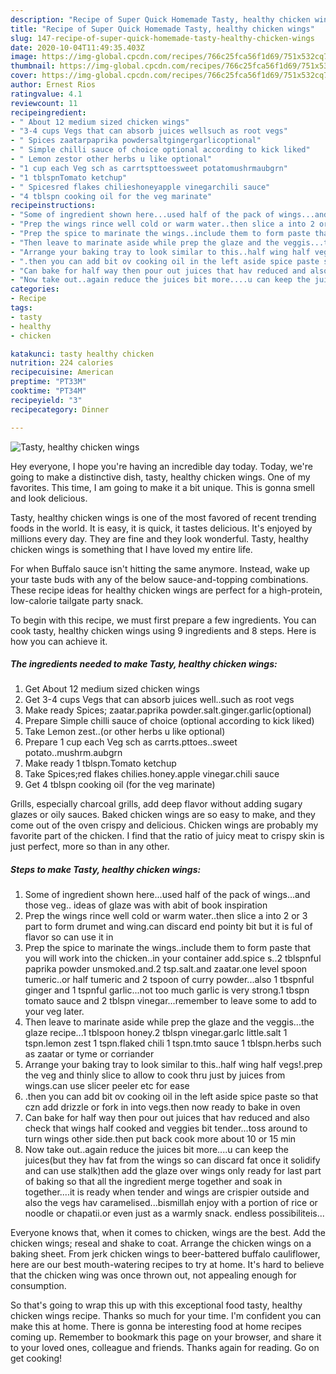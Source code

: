 ```yaml
---
description: "Recipe of Super Quick Homemade Tasty, healthy chicken wings"
title: "Recipe of Super Quick Homemade Tasty, healthy chicken wings"
slug: 147-recipe-of-super-quick-homemade-tasty-healthy-chicken-wings
date: 2020-10-04T11:49:35.403Z
image: https://img-global.cpcdn.com/recipes/766c25fca56f1d69/751x532cq70/tasty-healthy-chicken-wings-recipe-main-photo.jpg
thumbnail: https://img-global.cpcdn.com/recipes/766c25fca56f1d69/751x532cq70/tasty-healthy-chicken-wings-recipe-main-photo.jpg
cover: https://img-global.cpcdn.com/recipes/766c25fca56f1d69/751x532cq70/tasty-healthy-chicken-wings-recipe-main-photo.jpg
author: Ernest Rios
ratingvalue: 4.1
reviewcount: 11
recipeingredient:
- " About 12 medium sized chicken wings"
- "3-4 cups Vegs that can absorb juices wellsuch as root vegs"
- " Spices zaatarpaprika powdersaltgingergarlicoptional"
- " Simple chilli sauce of choice optional according to kick liked"
- " Lemon zestor other herbs u like optional"
- "1 cup each Veg sch as carrtspttoessweet potatomushrmaubgrn"
- "1 tblspnTomato ketchup"
- " Spicesred flakes chilieshoneyapple vinegarchili sauce"
- "4 tblspn cooking oil for the veg marinate"
recipeinstructions:
- "Some of ingredient shown here...used half of the pack of wings...and those veg.. ideas of glaze was with abit of book inspiration"
- "Prep the wings rince well cold or warm water..then slice a into 2 or 3 part to form drumet and wing.can discard end pointy bit but it is ful of flavor so can use it in"
- "Prep the spice to marinate the wings..include them to form paste that you will work into the chicken..in your container add.spice s..2 tblspnful paprika powder unsmoked.and.2 tsp.salt.and zaatar.one level spoon tumeric..or half tumeric and 2 tspoon of curry powder...also 1 tbspnful ginger and 1 tspnful garlic...not too much garlic is very strong.1 tbspn tomato sauce and 2 tblspn vinegar...remember to leave some to add to your veg later."
- "Then leave to marinate aside while prep the glaze and the veggis...the glaze recipe...1 tblspoon honey.2 tblspn vinegar.garlc little.salt 1 tspn.lemon zest 1 tspn.flaked chili 1 tspn.tmto sauce 1 tblspn.herbs such as zaatar or tyme or corriander"
- "Arrange your baking tray to look similar to this..half wing half vegs!.prep the veg and thinly slice to allow to cook thru just by juices from wings.can use slicer peeler etc for ease"
- ".then you can add bit ov cooking oil in the left aside spice paste so that czn add drizzle or fork in into vegs.then now ready to bake in oven"
- "Can bake for half way then pour out juices that hav reduced and also check that wings half cooked and veggies bit tender...toss around to turn wings other side.then put back cook more about 10 or 15 min"
- "Now take out..again reduce the juices bit more....u can keep the juices(but they hav fat from the wings so can discard fat once it solidify and can use stalk)then add the glaze over wings only ready for last part of baking so that all the ingredient merge together and soak in together....it is ready when tender and wings are crispier outside and also the vegs hav caramelised...bismillah enjoy with a portion of rice or noodle or chapatii.or even just as a warmly snack. endless possibiliteis..."
categories:
- Recipe
tags:
- tasty
- healthy
- chicken

katakunci: tasty healthy chicken 
nutrition: 224 calories
recipecuisine: American
preptime: "PT33M"
cooktime: "PT34M"
recipeyield: "3"
recipecategory: Dinner

---
```



![Tasty, healthy chicken wings](https://img-global.cpcdn.com/recipes/766c25fca56f1d69/751x532cq70/tasty-healthy-chicken-wings-recipe-main-photo.jpg)

Hey everyone, I hope you're having an incredible day today. Today, we're going to make a distinctive dish, tasty, healthy chicken wings. One of my favorites. This time, I am going to make it a bit unique. This is gonna smell and look delicious.

Tasty, healthy chicken wings is one of the most favored of recent trending foods in the world. It is easy, it is quick, it tastes delicious. It's enjoyed by millions every day. They are fine and they look wonderful. Tasty, healthy chicken wings is something that I have loved my entire life.

For when Buffalo sauce isn&#39;t hitting the same anymore. Instead, wake up your taste buds with any of the below sauce-and-topping combinations. These recipe ideas for healthy chicken wings are perfect for a high-protein, low-calorie tailgate party snack.


To begin with this recipe, we must first prepare a few ingredients. You can cook tasty, healthy chicken wings using 9 ingredients and 8 steps. Here is how you can achieve it.

<!--inarticleads1-->

##### The ingredients needed to make Tasty, healthy chicken wings:

1. Get  About 12 medium sized chicken wings
1. Get 3-4 cups Vegs that can absorb juices well..such as root vegs
1. Make ready  Spices; zaatar.paprika powder.salt.ginger.garlic(optional)
1. Prepare  Simple chilli sauce of choice (optional according to kick liked)
1. Take  Lemon zest..(or other herbs u like optional)
1. Prepare 1 cup each Veg sch as carrts.pttoes..sweet potato..mushrm.aubgrn
1. Make ready 1 tblspn.Tomato ketchup
1. Take  Spices;red flakes chilies.honey.apple vinegar.chili sauce
1. Get 4 tblspn cooking oil (for the veg marinate)


Grills, especially charcoal grills, add deep flavor without adding sugary glazes or oily sauces. Baked chicken wings are so easy to make, and they come out of the oven crispy and delicious. Chicken wings are probably my favorite part of the chicken. I find that the ratio of juicy meat to crispy skin is just perfect, more so than in any other. 

<!--inarticleads2-->

##### Steps to make Tasty, healthy chicken wings:

1. Some of ingredient shown here...used half of the pack of wings...and those veg.. ideas of glaze was with abit of book inspiration
1. Prep the wings rince well cold or warm water..then slice a into 2 or 3 part to form drumet and wing.can discard end pointy bit but it is ful of flavor so can use it in
1. Prep the spice to marinate the wings..include them to form paste that you will work into the chicken..in your container add.spice s..2 tblspnful paprika powder unsmoked.and.2 tsp.salt.and zaatar.one level spoon tumeric..or half tumeric and 2 tspoon of curry powder...also 1 tbspnful ginger and 1 tspnful garlic...not too much garlic is very strong.1 tbspn tomato sauce and 2 tblspn vinegar...remember to leave some to add to your veg later.
1. Then leave to marinate aside while prep the glaze and the veggis...the glaze recipe...1 tblspoon honey.2 tblspn vinegar.garlc little.salt 1 tspn.lemon zest 1 tspn.flaked chili 1 tspn.tmto sauce 1 tblspn.herbs such as zaatar or tyme or corriander
1. Arrange your baking tray to look similar to this..half wing half vegs!.prep the veg and thinly slice to allow to cook thru just by juices from wings.can use slicer peeler etc for ease
1. .then you can add bit ov cooking oil in the left aside spice paste so that czn add drizzle or fork in into vegs.then now ready to bake in oven
1. Can bake for half way then pour out juices that hav reduced and also check that wings half cooked and veggies bit tender...toss around to turn wings other side.then put back cook more about 10 or 15 min
1. Now take out..again reduce the juices bit more....u can keep the juices(but they hav fat from the wings so can discard fat once it solidify and can use stalk)then add the glaze over wings only ready for last part of baking so that all the ingredient merge together and soak in together....it is ready when tender and wings are crispier outside and also the vegs hav caramelised...bismillah enjoy with a portion of rice or noodle or chapatii.or even just as a warmly snack. endless possibiliteis...


Everyone knows that, when it comes to chicken, wings are the best. Add the chicken wings; reseal and shake to coat. Arrange the chicken wings on a baking sheet. From jerk chicken wings to beer-battered buffalo cauliflower, here are our best mouth-watering recipes to try at home. It&#39;s hard to believe that the chicken wing was once thrown out, not appealing enough for consumption. 

So that's going to wrap this up with this exceptional food tasty, healthy chicken wings recipe. Thanks so much for your time. I'm confident you can make this at home. There is gonna be interesting food at home recipes coming up. Remember to bookmark this page on your browser, and share it to your loved ones, colleague and friends. Thanks again for reading. Go on get cooking!
